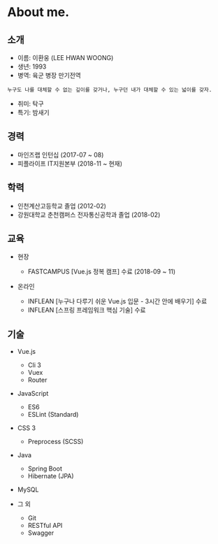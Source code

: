 # About me.

## 소개

* 이름: 이환웅 (LEE HWAN WOONG)
* 생년: 1993
* 병역: 육군 병장 만기전역

```
누구도 나를 대체할 수 없는 깊이를 갖거나, 누구던 내가 대체할 수 있는 넓이를 갖자.
```

* 취미: 탁구
* 특기: 밤새기

## 경력

* 마인즈랩 인턴십 (2017-07 ~ 08)
* 피플라이프 IT지원본부 (2018-11 ~ 현재)

## 학력

* 인천계산고등학교 졸업 (2012-02)
* 강원대학교 춘천캠퍼스 전자통신공학과 졸업 (2018-02)

## 교육

* 현장
  - FASTCAMPUS [Vue.js 정복 캠프] 수료 (2018-09 ~ 11)

* 온라인
  - INFLEAN [누구나 다루기 쉬운 Vue.js 입문 - 3시간 안에 배우기] 수료
  - INFLEAN [스프링 프레임워크 핵심 기술] 수료

## 기술

* Vue.js
  - Cli 3
  - Vuex
  - Router

* JavaScript
  - ES6
  - ESLint (Standard)

* CSS 3
  - Preprocess (SCSS)

* Java
  - Spring Boot
  - Hibernate (JPA)

* MySQL

* 그 외
  - Git
  - RESTful API
  - Swagger